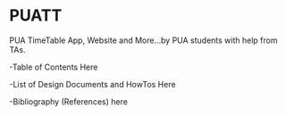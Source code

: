 # PUATT
PUA TimeTable App, Website and More...by PUA students with help from TAs.


-Table of Contents Here


-List of Design Documents and HowTos Here


-Bibliography (References) here
